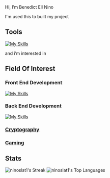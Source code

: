 Hi, I’m Benedict Ell Nino

I'm used this to built my project

## Tools
[![My Skills](https://skillicons.dev/icons?i=figma,visualstudio,git,github,postman,vscode)](https://skillicons.dev)

and i’m interested in 

## Field Of Interest 

### Front End Development
[![My Skills](https://skillicons.dev/icons?i=ts,js,html,css,react,bootstrap,tailwind,vite)](https://skillicons.dev)

### Back End Development
[![My Skills](https://skillicons.dev/icons?i=cs,dotnet,nodejs,express,mongodb)](https://skillicons.dev)

### [Cryptography](https://scholar.google.com/citations?user=oyjIYmEAAAAJ&hl=id&oi=ao) 

### [Gaming](https://steamcommunity.com/id/ninoslat1/)

## Stats
![ninoslat1's Streak](https://github-readme-streak-stats.herokuapp.com/?user=ninoslat1&theme=vue-dark&hide_border=true) ![ninoslat1's Top Languages](https://github-readme-stats.vercel.app/api/top-langs/?username=ninoslat1&theme=vue-dark&show_icons=true&hide_border=true&layout=compact) 
